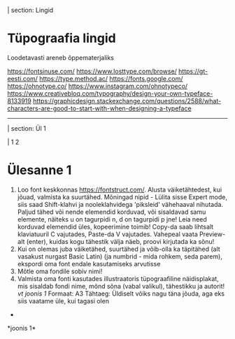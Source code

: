 | section: Lingid

# Tüpograafia lingid

Loodetavasti areneb õppematerjaliks

https://fontsinuse.com/
https://www.losttype.com/browse/
https://gt-eesti.com/
https://type.method.ac/
https://fonts.google.com/
https://ohnotype.co/
https://www.instagram.com/ohnotypeco/
https://www.creativebloq.com/typography/design-your-own-typeface-8133919
https://graphicdesign.stackexchange.com/questions/2588/what-characters-are-good-to-start-with-when-designing-a-typeface


---

| section: Ül 1

| 1 2

# Ülesanne 1

1. Loo font keskkonnas https://fontstruct.com/. Alusta väiketähtedest, kui jõuad, valmista ka suurtähed. Mõningad nipid - Lülita sisse Expert mode, siis saad Shift-klahvi ja nooleklahvidega 'piksleid' vähehaaval nihutada. Paljud tähed või nende elemendid korduvad, või sisaldavad samu elemente, näiteks u on tagurpidi n, d on tagurpidi p jne! Leia need korduvad elemendid üles, kopeerimine toimib! Copy-da saab lihtsalt klaviatuuril C vajutades, Paste-da V vajutades. Vahepeal vaata Preview-alt (enter), kuidas kogu tähestik välja näeb, proovi kirjutada ka sõnu!
2. Kui on olemas juba väiketähed, suurtähed ja võib-olla ka täpitähed (alt vasakust nurgast Basic Latin) (ja numbrid - mida rohkem, seda parem), ekspordi oma font endale kasutamiseks arvutisse
3. Mõtle oma fondile sobiv nimi!
4. Valmista oma fonti kasutades illustraatoris tüpograafiline näidisplakat, mis sisaldab fondi nime, mõnd sõna (vabal valikul), tähestikku ja autorit! *vt joonis 1*
Formaat: A3
Tähtaeg: Üldiselt võiks nagu täna jõuda, aga eks siis vaatame üle, kui tagasi olen

-

<f-image src="https://mir-s3-cdn-cf.behance.net/project_modules/disp/8c6ef932204479.5673422a78f15.jpg">
<f-image src="https://pro2-bar-s3-cdn-cf4.myportfolio.com/1d3be1cb-6106-4e48-aa11-4b5fb6a01c2a/5bd76280-cd9f-4cd3-8594-605dd3f8e21e_rw_1920.png?h=b6c6ad2f95115201067aeab121b46c32">
*joonis 1*

